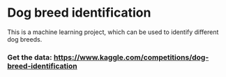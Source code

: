 # Dog breed identification 
This is a machine learning project, which can be used to identify different dog breeds.

### Get the data: https://www.kaggle.com/competitions/dog-breed-identification
